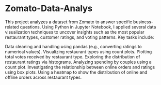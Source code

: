 # Zomato-Data-Analys

This project analyzes a dataset from Zomato to answer specific business-related questions. Using Python in Jupyter Notebook, I applied several data visualization techniques to uncover insights such as the most popular restaurant types, customer ratings, and voting patterns. Key tasks include:

Data cleaning and handling using pandas (e.g., converting ratings to numerical values).
Visualizing restaurant types using count plots.
Plotting total votes received by restaurant type.
Exploring the distribution of restaurant ratings via histograms.
Analyzing spending by couples using a count plot.
Investigating the relationship between online orders and ratings using box plots.
Using a heatmap to show the distribution of online and offline orders across restaurant types.

